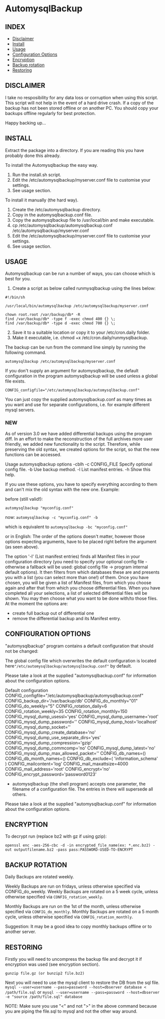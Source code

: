 # AutomysqlBackup

## INDEX
* [Disclaimer](#disclaimer)
* [Install](#install)
* [Usage](#usage)
* [Configuration Options](#configurationoptions)
* [Encryption](#encryption)
* [Backup rotation](#backuprotation)
* [Restoring](#restoring)


## DISCLAIMER
I take no resposibility for any data loss or corruption when using this script.
This script will not help in the event of a hard drive crash. If a copy of the
backup has not been stored offline or on another PC. You should copy your backups
offline regularly for best protection.

Happy backing up...


## INSTALL
Extract the package into a directory. If you are reading this you have probably done this already.

To install the Automysqlbackup the easy way.
  1. Run the install.sh script.
  2. Edit the /etc/automysqlbackup/myserver.conf file to customise your settings.
  3. See usage section.

To install it manually (the hard way).
  1. Create the /etc/automysqlbackup directory.
  2. Copy in the automysqlbackup.conf file.
  3. Copy the automysqlbackup file to /usr/local/bin and make executable.
  4. cp /etc/automysqlbackup/automysqlbackup.conf /etc/automysqlbackup/myserver.conf
  5. Edit the /etc/automysqlbackup/myserver.conf file to customise your settings.
  6. See usage section.



## USAGE

Automysqlbackup can be run a number of ways, you can choose which is best for you.

1. Create a script as below called runmysqlbackup using the lines below:
```shell
#!/bin/sh

/usr/local/bin/automysqlbackup /etc/automysqlbackup/myserver.conf

chown root.root /var/backup/db* -R
find /var/backup/db* -type f -exec chmod 400 {} \;
find /var/backup/db* -type d -exec chmod 700 {} \;
```

2. Save it to a suitable location or copy it to your /etc/cron.daily folder. 
3. Make it executable, i.e. chmod +x /etc/cron.daily/runmysqlbackup.

The backup can be run from the command line simply by running the following command.
```shell
automysqlbackup /etc/automysqlbackup/myserver.conf
```
If you don't supply an argument for automysqlbackup, the default configuration
in the program automysqlbackup will be used unless a global file exists.
```shell
CONFIG_configfile="/etc/automysqlbackup/automysqlbackup.conf"
```

You can just copy the supplied automysqlbackup.conf as many times as you want
and use for separate configurations, i.e. for example different mysql servers.

### NEW
As of version 3.0 we have added differential backups using the program diff. In an
effort to make the reconstruction of the full archives more user friendly, we
added new functionality to the script. Therefore, while preserving the old syntax,
we created options for the script, so that the new functions can be accessed.

Usage automysqlbackup options -cblh
-c CONFIG_FILE  Specify optional config file.
-b      Use backup method.
-l      List manifest entries.
-h      Show this help.

If you use these options, you have to specify everything according to them and can't mix the old syntax with the new one. Example:

before (still valid!):

`automysqlbackup "myconfig.conf"`

now:
`automysqlbackup -c "myconfig.conf" -b`

which is equivalent to
`automysqlbackup -bc "myconfig.conf"`

or in English: The order of the options doesn't matter, however those options expecting arguments, have to be placed right before the argument (as seen above).

The option '-l' (List manifest entries) finds all Manifest files in your configuration directory (you need to specify your optional config file - otherwise a fallback will be used: global config file -> program internal default options). It then filters from which databases these are and presents you with a list (you can select more than one!) of them. Once you have chosen, you will be given a list of Manifest files, from which you choose again and after that from which you choose differential files. When you have completed
all your selections, a list of selected differential files will be shown. You may then choose what you want to be done with/to those files. At the moment the options are:
* create full backup out of differential one
* remove the differential backup and its Manifest entry.


## CONFIGURATION OPTIONS
"automysqlbackup" program contains a default configuration that should not be changed:

The global config file which overwrites the default configuration is located here`"/etc/automysqlbackup/automysqlbackup.conf"` by default.

Please take a look at the supplied "automysqlbackup.conf" for information about the configuration options.

Default configuration
CONFIG_configfile="/etc/automysqlbackup/automysqlbackup.conf"
CONFIG_backup_dir='/var/backup/db'
CONFIG_do_monthly="01"
CONFIG_do_weekly="5"
CONFIG_rotation_daily=6
CONFIG_rotation_weekly=35
CONFIG_rotation_monthly=150
CONFIG_mysql_dump_usessl='yes'
CONFIG_mysql_dump_username='root'
CONFIG_mysql_dump_password=''
CONFIG_mysql_dump_host='localhost'
CONFIG_mysql_dump_socket=''
CONFIG_mysql_dump_create_database='no'
CONFIG_mysql_dump_use_separate_dirs='yes'
CONFIG_mysql_dump_compression='gzip'
CONFIG_mysql_dump_commcomp='no'
CONFIG_mysql_dump_latest='no'
CONFIG_mysql_dump_max_allowed_packet=''
CONFIG_db_names=()
CONFIG_db_month_names=()
CONFIG_db_exclude=( 'information_schema' )
CONFIG_mailcontent='log'
CONFIG_mail_maxattsize=4000
CONFIG_mail_address='root'
CONFIG_encrypt='no'
CONFIG_encrypt_password='password0123'

* automysqlbackup (the shell program) accepts one parameter, the filename of a configuration file. The entries in there will supersede all others.

Please take a look at the supplied "automysqlbackup.conf" for information about the configuration options.



## ENCRYPTION
To decrypt run (replace bz2 with gz if using gzip):
```
openssl enc -aes-256-cbc -d -in encrypted_file_name(ex: *.enc.bz2) -out outputfilename.bz2 -pass pass:PASSWORD-USED-TO-ENCRYPT
```

## BACKUP ROTATION
Daily Backups are rotated weekly.

Weekly Backups are run on fridays, unless otherwise specified via CONFIG_do_weekly.
Weekly Backups are rotated on a 5 week cycle, unless otherwise specified via `CONFIG_rotation_weekly`.

Monthly Backups are run on the 1st of the month, unless otherwise specified via `CONFIG_do_monthly`.
Monthly Backups are rotated on a 5 month cycle, unless otherwise specified via `CONFIG_rotation_monthly`.

Suggestion: It may be a good idea to copy monthly backups offline or to another server.


## RESTORING
Firstly you will need to uncompress the backup file and decrypt it if encryption was used (see encryption section).
```
gunzip file.gz (or bunzip2 file.bz2)
```

Next you will need to use the mysql client to restore the DB from the sql file.
`mysql --user=username --pass=password --host=dbserver database < /path/file.sql`
or
`mysql --user=username --pass=password --host=dbserver -e "source /path/file.sql" database`

NOTE: Make sure you use "<" and not ">" in the above command because you are piping the file.sql to mysql and not the other way around.
